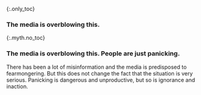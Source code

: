{:.only_toc}
### The media is overblowing this.

{:.myth.no_toc}
### The media is overblowing this. People are just panicking.

There has been a lot of misinformation and the media is predisposed to fearmongering. But this does not change the fact that the situation is very serious. Panicking is dangerous and unproductive, but so is ignorance and inaction.